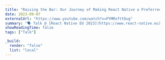 ```yaml
---
title: "Raising the Bar: Our Journey of Making React Native a Preferred Choice"
date: 2023-09-07
externalUrl: "https://www.youtube.com/watch?v=PYMMxfttOug"
summary: "🗣 Talk @ [React Native EU 2023](https://www.react-native.eu) - [slides](https://speakerdeck.com/kelset/raising-the-bar-our-journey-of-making-react-native-a-preferred-choice) - with [Tommy Nguyen](https://elk.zone/mastodon.online/@tido@hachyderm.io)"
showReadingTime: false
tags: ["Talk"]

_build:
  render: "false"
  list: "local"
---
```

